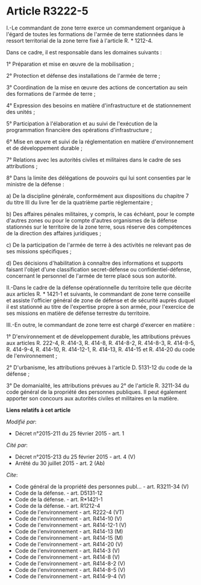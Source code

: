 # Article R3222-5

I.-Le commandant de zone terre exerce un commandement organique à l'égard de toutes les formations de l'armée de terre
stationnées dans le ressort territorial de la zone terre fixé à l'article R. * 1212-4. 

Dans ce cadre, il est responsable dans les domaines suivants : 

1° Préparation et mise en œuvre de la mobilisation ; 

2° Protection et défense des installations de l'armée de terre ; 

3° Coordination de la mise en œuvre des actions de concertation au sein des formations de l'armée de terre ; 

4° Expression des besoins en matière d'infrastructure et de stationnement des unités ; 

5° Participation à l'élaboration et au suivi de l'exécution de la programmation financière des opérations d'infrastructure ; 

6° Mise en œuvre et suivi de la réglementation en matière d'environnement et de développement durable ; 

7° Relations avec les autorités civiles et militaires dans le cadre de ses attributions ; 

8° Dans la limite des délégations de pouvoirs qui lui sont consenties par le ministre de la défense : 

a) De la discipline générale, conformément aux dispositions du chapitre 7 du titre III du livre 1er de la quatrième partie
réglementaire ; 

b) Des affaires pénales militaires, y compris, le cas échéant, pour le compte d'autres zones ou pour le compte d'autres
organismes de la défense stationnés sur le territoire de la zone terre, sous réserve des compétences de la direction des
affaires juridiques ; 

c) De la participation de l'armée de terre à des activités ne relevant pas de ses missions spécifiques ; 

d) Des décisions d'habilitation à connaître des informations et supports faisant l'objet d'une classification secret-défense
ou confidentiel-défense, concernant le personnel de l'armée de terre placé sous son autorité. 

II.-Dans le cadre de la défense opérationnelle du territoire telle que décrite aux articles R. * 1421-1 et suivants, le
commandant de zone terre conseille et assiste l'officier général de zone de défense et de sécurité auprès duquel il est
stationné au titre de l'expertise propre à son armée, pour l'exercice de ses missions en matière de défense terrestre du
territoire. 

III.-En outre, le commandant de zone terre est chargé d'exercer en matière : 

1° D'environnement et de développement durable, les attributions prévues aux articles R. 222-4, R. 414-3, R. 414-8, R.
414-8-2, R. 414-8-3, R. 414-8-5, R. 414-9-4, R. 414-10, R. 414-12-1, R. 414-13, R. 414-15 et R. 414-20 du code de
l'environnement ; 

2° D'urbanisme, les attributions prévues à l'article D. 5131-12 du code de la défense ; 

3° De domanialité, les attributions prévues au 2° de l'article R. 3211-34 du code général de la propriété des personnes
publiques. Il peut également apporter son concours aux autorités civiles et militaires en la matière.

**Liens relatifs à cet article**

_Modifié par_:

  - Décret n°2015-211 du 25 février 2015 - art. 1

_Cité par_:

  - Décret n°2015-213 du 25 février 2015 - art. 4 (V)
  - Arrêté du 30 juillet 2015 - art. 2 (Ab)

_Cite_:

  - Code général de la propriété des personnes publ... - art. R3211-34 (V)
  - Code de la défense. - art. D5131-12
  - Code de la défense. - art. R*1421-1
  - Code de la défense. - art. R1212-4
  - Code de l'environnement - art. R222-4 (VT)
  - Code de l'environnement - art. R414-10 (V)
  - Code de l'environnement - art. R414-12-1 (V)
  - Code de l'environnement - art. R414-13 (M)
  - Code de l'environnement - art. R414-15 (M)
  - Code de l'environnement - art. R414-20 (V)
  - Code de l'environnement - art. R414-3 (V)
  - Code de l'environnement - art. R414-8 (V)
  - Code de l'environnement - art. R414-8-2 (V)
  - Code de l'environnement - art. R414-8-5 (V)
  - Code de l'environnement - art. R414-9-4 (V)
